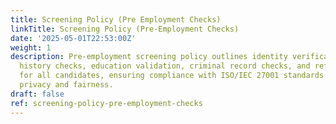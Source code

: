 ```yaml
---
title: Screening Policy (Pre Employment Checks)
linkTitle: Screening Policy (Pre-Employment Checks)
date: '2025-05-01T22:53:00Z'
weight: 1
description: Pre-employment screening policy outlines identity verification, employment
  history checks, education validation, criminal record checks, and reference checks
  for all candidates, ensuring compliance with ISO/IEC 27001 standards while respecting
  privacy and fairness.
draft: false
ref: screening-policy-pre-employment-checks
---
```


